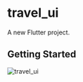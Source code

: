 # travel_ui

A new Flutter project.

## Getting Started


![travel_ui](https://github.com/vasov97/TravelUI/assets/25417544/ede8fb8e-6e65-4234-9628-39dda0191a42)
